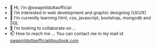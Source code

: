 - 👋 Hi, I’m @swapnilduttaofficial
- 👀 I’m interested in web development and graphic designing (UI/UX)
- 🌱 I’m currently learning html, css, javascript, bootstrap, mongodb and SQL
- 💞️ I’m looking to collaborate on ...
- 📫 How to reach me ... You can contact me in my mail id swapnilduttaofficial@outlook.com

<!---
swapnilduttaofficial/swapnilduttaofficial is a ✨ special ✨ repository because its `README.md` (this file) appears on your GitHub profile.
You can click the Preview link to take a look at your changes.
--->
